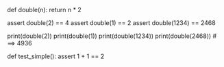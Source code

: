 def double(n):
    return n * 2

assert double(2) == 4
assert double(1) == 2
assert double(1234) == 2468

print(double(2))
print(double(1))
print(double(1234))
print(double(2468)) # ==> 4936

def test_simple():
    assert 1 + 1 == 2

